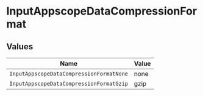 # InputAppscopeDataCompressionFormat


## Values

| Name                                     | Value                                    |
| ---------------------------------------- | ---------------------------------------- |
| `InputAppscopeDataCompressionFormatNone` | none                                     |
| `InputAppscopeDataCompressionFormatGzip` | gzip                                     |